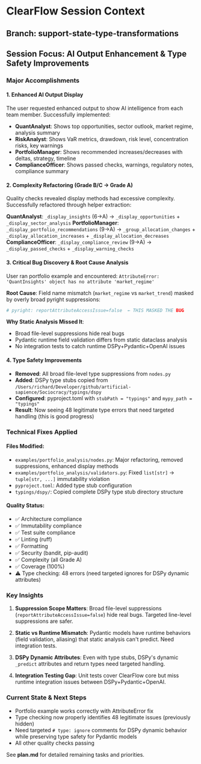 # ClearFlow Session Context

## Branch: support-state-type-transformations

## Session Focus: AI Output Enhancement & Type Safety Improvements

### Major Accomplishments

#### 1. Enhanced AI Output Display
The user requested enhanced output to show AI intelligence from each team member. Successfully implemented:
- **QuantAnalyst**: Shows top opportunities, sector outlook, market regime, analysis summary
- **RiskAnalyst**: Shows VaR metrics, drawdown, risk level, concentration risks, key warnings
- **PortfolioManager**: Shows recommended increases/decreases with deltas, strategy, timeline  
- **ComplianceOfficer**: Shows passed checks, warnings, regulatory notes, compliance summary

#### 2. Complexity Refactoring (Grade B/C → Grade A)
Quality checks revealed display methods had excessive complexity. Successfully refactored through helper extraction:

**QuantAnalyst**: `_display_insights` (6→A) → `_display_opportunities` + `_display_sector_analysis`
**PortfolioManager**: `_display_portfolio_recommendations` (9→A) → `_group_allocation_changes` + `_display_allocation_increases` + `_display_allocation_decreases`  
**ComplianceOfficer**: `_display_compliance_review` (9→A) → `_display_passed_checks` + `_display_warning_checks`

#### 3. Critical Bug Discovery & Root Cause Analysis
User ran portfolio example and encountered: `AttributeError: 'QuantInsights' object has no attribute 'market_regime'`

**Root Cause**: Field name mismatch (`market_regime` vs `market_trend`) masked by overly broad pyright suppressions:
```python
# pyright: reportAttributeAccessIssue=false  ← THIS MASKED THE BUG
```

**Why Static Analysis Missed It**:
- Broad file-level suppressions hide real bugs
- Pydantic runtime field validation differs from static dataclass analysis  
- No integration tests to catch runtime DSPy+Pydantic+OpenAI issues

#### 4. Type Safety Improvements
- **Removed**: All broad file-level type suppressions from `nodes.py`
- **Added**: DSPy type stubs copied from `/Users/richard/Developer/github/artificial-sapience/Sociocracy/typings/dspy`
- **Configured**: pyproject.toml with `stubPath = "typings"` and `mypy_path = "typings"`
- **Result**: Now seeing 48 legitimate type errors that need targeted handling (this is good progress)

### Technical Fixes Applied

#### Files Modified:
- `examples/portfolio_analysis/nodes.py`: Major refactoring, removed suppressions, enhanced display methods
- `examples/portfolio_analysis/validators.py`: Fixed `list[str]` → `tuple[str, ...]` immutability violation
- `pyproject.toml`: Added type stub configuration
- `typings/dspy/`: Copied complete DSPy type stub directory structure

#### Quality Status:
- ✅ Architecture compliance
- ✅ Immutability compliance  
- ✅ Test suite compliance
- ✅ Linting (ruff)
- ✅ Formatting
- ✅ Security (bandit, pip-audit)
- ✅ Complexity (all Grade A)
- ✅ Coverage (100%)
- ⚠️ Type checking: 48 errors (need targeted ignores for DSPy dynamic attributes)

### Key Insights

1. **Suppression Scope Matters**: Broad file-level suppressions (`reportAttributeAccessIssue=false`) hide real bugs. Targeted line-level suppressions are safer.

2. **Static vs Runtime Mismatch**: Pydantic models have runtime behaviors (field validation, aliasing) that static analysis can't predict. Need integration tests.

3. **DSPy Dynamic Attributes**: Even with type stubs, DSPy's dynamic `_predict` attributes and return types need targeted handling.

4. **Integration Testing Gap**: Unit tests cover ClearFlow core but miss runtime integration issues between DSPy+Pydantic+OpenAI.

### Current State & Next Steps
- Portfolio example works correctly with AttributeError fix
- Type checking now properly identifies 48 legitimate issues (previously hidden)
- Need targeted `# type: ignore` comments for DSPy dynamic behavior while preserving type safety for Pydantic models
- All other quality checks passing

See **plan.md** for detailed remaining tasks and priorities.